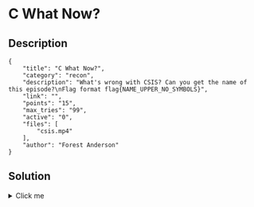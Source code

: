 # C What Now?

## Description

```
{
    "title": "C What Now?",
    "category": "recon",
    "description": "What's wrong with CSIS? Can you get the name of this episode?\nFlag format flag{NAME_UPPER_NO_SYMBOLS}",
    "link": "",
    "points": "15",
    "max_tries": "99",
    "active": "0",
    "files": [
        "csis.mp4"
    ],
    "author": "Forest Anderson"
}
```

## Solution

<details><summary>Click me</summary>The show is Stargate Atlantis, and the episode is "Miller's Crossing"

flag{MILLERS_CROSSING}
</details>